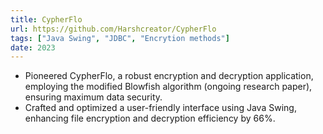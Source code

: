 ```yaml
---
title: CypherFlo
url: https://github.com/Harshcreator/CypherFlo
tags: ["Java Swing", "JDBC", "Encrytion methods"]
date: 2023
---
```


- Pioneered CypherFlo, a robust encryption and decryption application, employing the modified Blowfish
algorithm (ongoing research paper), ensuring maximum data security.
- Crafted and optimized a user-friendly interface using Java Swing, enhancing file encryption and decryption
efficiency by 66%.
